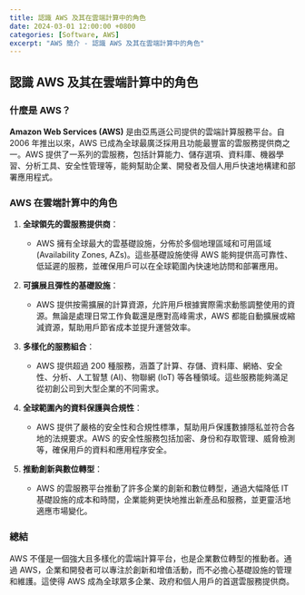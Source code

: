 ```yaml
---
title: 認識 AWS 及其在雲端計算中的角色
date: 2024-03-01 12:00:00 +0800
categories: [Software, AWS]
excerpt: "AWS 簡介 - 認識 AWS 及其在雲端計算中的角色"
---
```


## 認識 AWS 及其在雲端計算中的角色

### 什麼是 AWS？

**Amazon Web Services (AWS)** 是由亞馬遜公司提供的雲端計算服務平台。自 2006 年推出以來，AWS 已成為全球最廣泛採用且功能最豐富的雲服務提供商之一。AWS 提供了一系列的雲服務，包括計算能力、儲存選項、資料庫、機器學習、分析工具、安全性管理等，能夠幫助企業、開發者及個人用戶快速地構建和部署應用程式。

### AWS 在雲端計算中的角色

1. **全球領先的雲服務提供商**：
   - AWS 擁有全球最大的雲基礎設施，分佈於多個地理區域和可用區域 (Availability Zones, AZs)。這些基礎設施使得 AWS 能夠提供高可靠性、低延遲的服務，並確保用戶可以在全球範圍內快速地訪問和部署應用。

2. **可擴展且彈性的基礎設施**：
   - AWS 提供按需擴展的計算資源，允許用戶根據實際需求動態調整使用的資源。無論是處理日常工作負載還是應對高峰需求，AWS 都能自動擴展或縮減資源，幫助用戶節省成本並提升運營效率。

3. **多樣化的服務組合**：
   - AWS 提供超過 200 種服務，涵蓋了計算、存儲、資料庫、網絡、安全性、分析、人工智慧 (AI)、物聯網 (IoT) 等各種領域。這些服務能夠滿足從初創公司到大型企業的不同需求。

4. **全球範圍內的資料保護與合規性**：
   - AWS 提供了嚴格的安全性和合規性標準，幫助用戶保護數據隱私並符合各地的法規要求。AWS 的安全性服務包括加密、身份和存取管理、威脅檢測等，確保用戶的資料和應用程序安全。

5. **推動創新與數位轉型**：
   - AWS 的雲服務平台推動了許多企業的創新和數位轉型，通過大幅降低 IT 基礎設施的成本和時間，企業能夠更快地推出新產品和服務，並更靈活地適應市場變化。

### 總結

AWS 不僅是一個強大且多樣化的雲端計算平台，也是企業數位轉型的推動者。通過 AWS，企業和開發者可以專注於創新和增值活動，而不必擔心基礎設施的管理和維護。這使得 AWS 成為全球眾多企業、政府和個人用戶的首選雲服務提供商。
